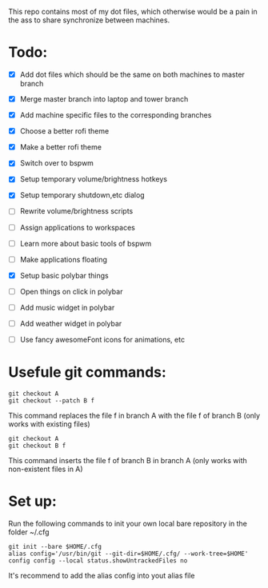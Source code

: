 This repo contains most of my dot files, which otherwise would be a pain in the
ass to share synchronize between machines.


# Todo:

* [x] Add dot files which should be the same on both machines to master branch
* [x] Merge master branch into laptop and tower branch
* [x] Add machine specific files to the corresponding branches

* [x] Choose a better rofi theme
* [x] Make a better rofi theme

* [x] Switch over to bspwm
* [x] Setup temporary volume/brightness hotkeys
* [x] Setup temporary shutdown,etc dialog
* [ ] Rewrite volume/brightness scripts
* [ ] Assign applications to workspaces
* [ ] Learn more about basic tools of bspwm
* [ ] Make applications floating

* [x] Setup basic polybar things
* [ ] Open things on click in polybar
* [ ] Add music widget in polybar
* [ ] Add weather widget in polybar
* [ ] Use fancy awesomeFont icons for animations, etc



# Usefule git commands:

```
git checkout A
git checkout --patch B f
```

This command replaces the file f in branch A with the file f of branch B
(only works with existing files)

```
git checkout A
git checkout B f
```

This command inserts the file f of branch B in branch A 
(only works with non-existent files in A)

# Set up:

Run the following commands to init your own local bare repository in the folder
~/.cfg

```
git init --bare $HOME/.cfg
alias config='/usr/bin/git --git-dir=$HOME/.cfg/ --work-tree=$HOME'
config config --local status.showUntrackedFiles no
```

It's recommend to add the alias config into yout alias file
